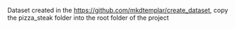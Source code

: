 Dataset created in the  https://github.com/mkdtemplar/create_dataset, copy the pizza_steak
folder into the root folder of the project